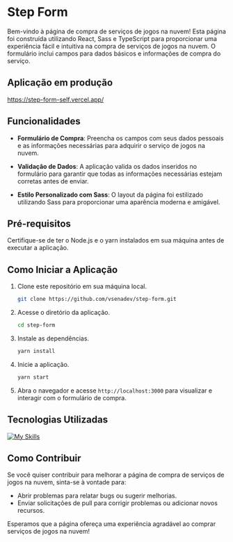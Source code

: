 # Step Form

Bem-vindo à página de compra de serviços de jogos na nuvem! Esta página foi construída utilizando React, Sass e TypeScript para proporcionar uma experiência fácil e intuitiva na compra de serviços de jogos na nuvem. O formulário inclui campos para dados básicos e informações de compra do serviço.

## Aplicação em produção

https://step-form-self.vercel.app/

## Funcionalidades

- **Formulário de Compra**: Preencha os campos com seus dados pessoais e as informações necessárias para adquirir o serviço de jogos na nuvem.

- **Validação de Dados**: A aplicação valida os dados inseridos no formulário para garantir que todas as informações necessárias estejam corretas antes de enviar.

- **Estilo Personalizado com Sass**: O layout da página foi estilizado utilizando Sass para proporcionar uma aparência moderna e amigável.

## Pré-requisitos

Certifique-se de ter o Node.js e o yarn instalados em sua máquina antes de executar a aplicação.

## Como Iniciar a Aplicação

1. Clone este repositório em sua máquina local.

    ```bash
    git clone https://github.com/vsenadev/step-form.git
    ```

2. Acesse o diretório da aplicação.

    ```bash
    cd step-form
    ```

3. Instale as dependências.

    ```bash
    yarn install
    ```

4. Inicie a aplicação.

    ```bash
    yarn start
    ```

5. Abra o navegador e acesse `http://localhost:3000` para visualizar e interagir com o formulário de compra.

## Tecnologias Utilizadas

[![My Skills](https://skillicons.dev/icons?i=react,ts,sass)](https://skillicons.dev)

## Como Contribuir

Se você quiser contribuir para melhorar a página de compra de serviços de jogos na nuvem, sinta-se à vontade para:

- Abrir problemas para relatar bugs ou sugerir melhorias.
- Enviar solicitações de pull para corrigir problemas ou adicionar novos recursos.

Esperamos que a página ofereça uma experiência agradável ao comprar serviços de jogos na nuvem!
